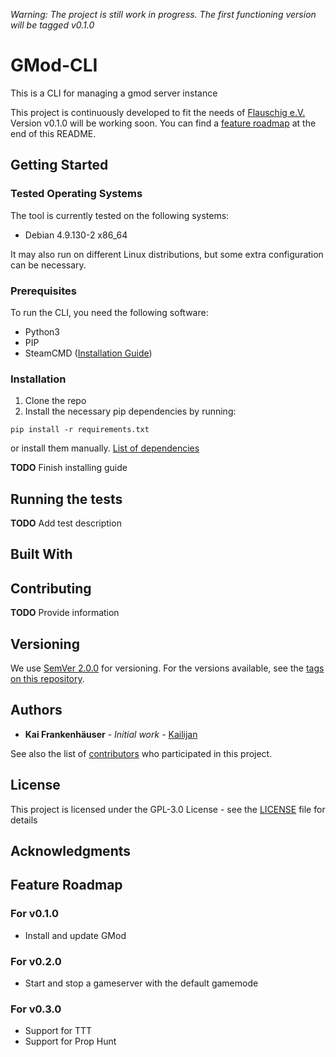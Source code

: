 *Warning: The project is still work in progress. The first functioning version will be tagged v0.1.0*
# GMod-CLI
This is a CLI for managing a gmod server instance

This project is continuously developed to fit the needs of [Flauschig e.V.](https://flauschig.net)
Version v0.1.0 will be working soon. You can find a [feature roadmap](#feature-roadmap) at the end of this README.

## Getting Started

### Tested Operating Systems

The tool is currently tested on the following systems:
- Debian 4.9.130-2 x86_64

It may also run on different Linux distributions, but some extra configuration can be necessary.

### Prerequisites

To run the CLI, you need the following software:
- Python3
- PIP
- SteamCMD ([Installation Guide](https://developer.valvesoftware.com/wiki/SteamCMD#Downloading_SteamCMD))

### Installation

1. Clone the repo
2. Install the necessary pip dependencies by running:
```
pip install -r requirements.txt
```
or install them manually.
[List of dependencies](requirements.txt)

__TODO__ Finish installing guide

## Running the tests

__TODO__ Add test description

## Built With

## Contributing

__TODO__ Provide information

## Versioning

We use [SemVer 2.0.0](https://semver.org/spec/v2.0.0.html) for versioning. For the versions available, see the [tags on this repository](https://github.com/Kailijan/GMod-CLI/tags).

## Authors

* **Kai Frankenhäuser** - *Initial work* - [Kailijan](https://github.com/Kailijan)

See also the list of [contributors](https://github.com/Kailijan/GMod-CLI/graphs/contributors) who participated in this project.

## License

This project is licensed under the GPL-3.0 License - see the [LICENSE](LICENSE) file for details

## Acknowledgments

## Feature Roadmap

### For v0.1.0
- Install and update GMod

### For v0.2.0
- Start and stop a gameserver with the default gamemode

### For v0.3.0
- Support for TTT
- Support for Prop Hunt
